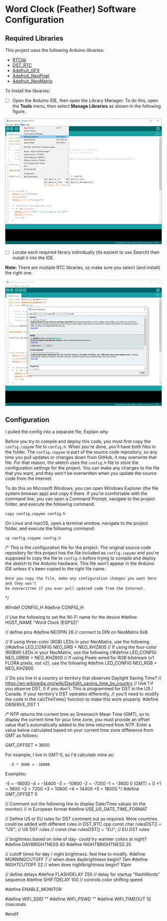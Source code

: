 # Word Clock (Feather) Software Configuration

## Required Libraries

This project uses the following Arduino libraries:

- [RTClib](https://github.com/adafruit/RTClib)
- [DST_RTC](https://github.com/andydoro/DST_RTC)
- [Adafruit_GFX](https://github.com/adafruit/Adafruit-GFX-Library)
- [Adafruit_NeoPixel](https://github.com/adafruit/Adafruit_NeoPixel)
- [Adafruit_NeoMatrix](https://github.com/adafruit/Adafruit_NeoMatrix)

To Install the libraries:

- [ ] Open the Arduino IDE, then open the Library Manager. To do this, open the **Tools** menu, then select **Manage Libraries** as shown in the following figure.

![Arduino IDE Tools Menu](images/arduino-ide-01.png)

- [ ] Locate each required library individually (its easiest to use Search) then install it into the IDE. 

**Note:** There are multiple RTC libraries, so make sure you select (and install) the right one.

![Arduino IDE Library Manager](images/arduino-ide-02.png)

## Configuration

I pulled the config into a separate file. Explain why

Before you try to compile and deploy this code, you must first copy the `config.copyme` file to `config.h`. When you're done, you'll have both files in the folder. The `config.copyme` is part of the source code repository, so any time you pull updates or changes down from GitHub, it may overwrite that file.  For that reason, the sketch uses the `config.h` file to store the configuration settings for the project. You can make any changes to the file that you want, and they won't be overwritten when you update the source code from the Internet.

To do this on Microsoft Windows, you can open Windows Explorer (the file system browser app) and copy it there.  If you're comfortable with the command line, you can open a Command Prompt, navigate to the project folder, and execute the following command:

```shell
copy config.copyme config.h
```

On Linux and macOS, open a terminal window, navigate to the project folder, and execute the following command:

```shell
cp config.copyme config.h
```



/*
    This is the configuration file for the project. The original source code repository
    for this project has the file included as `config.copyme` and you're supposed to
    copy the file to `config.h` before trying to compile and deploy the sketch to the
    Arduino hardware. This file won't appear in the Arduino IDE unless it's been copied
    to the right file name.

    Once you copy the file, make any configuration changes you want here and they won't
    be overwritten if you ever pull updated code from the Internet.
*/

#ifndef CONFIG_H
#define CONFIG_H

// Use the following to set the Wi-Fi name for the device
#define HOST_NAME "Word Clock (ESP32)"

// define pins
#define NEOPIN 26  // connect to DIN on NeoMatrix 8x8

// If using three-color (RGB) LEDs in your NeoMatrix, use the following
//#define LED_CONFIG NEO_GRB + NEO_KHZ800
// If using the four-color (RGBW) LEDs in your NeoMatrix, use the following
//#define LED_CONFIG NEO_GRBW + NEO_KHZ800
// If using Pixels wired for RGB bitstream (v1 FLORA pixels, not v2), use the following
#define LED_CONFIG NEO_RGB + NEO_KHZ800

// Do you live in a country or territory that observes Daylight Saving Time?
// https://en.wikipedia.org/wiki/Daylight_saving_time_by_country
// Use 1 if you observe DST, 0 if you don't. This is programmed for DST in the US / Canada. If your territory's DST operates differently,
// you'll need to modify the code in the calcTheTime() function to make this work properly.
#define OBSERVE_DST 1

/* NTP returns the current time as Greenwich Mean Time (GMT), so to
   display the current time for your time zone, you must provide an
   offset value that's automatically added to the time returned from
   NTP. Enter a value below calculated based on your current time
   zone difference from GMT as follows:

   GMT_OFFSET * 3600

   For example, I live in GMT-5, so I'd calculate mine as:

      -5 * 3600 = -18000

   Examples:

   -5 = -18000
   -4 = -14400
   -3 = -10800
   -2 = -7200
   -1 = -3600
   0 (GMT) = 0
   +1 = 3600
   +2 = 7200
   +3 = 10800
   +4 = 14400
   +5 = 18000
*/
#define GMT_OFFSET 0  

// Comment out the following line to display Date/Time values (in the monitor)
// in European format
#define USE_US_DATE_TIME_FORMAT

// Define US or EU rules for DST comment out as required. More countries could be added with different rules in DST_RTC.cpp
const char rulesDST[] = "US"; // US DST rules
// const char rulesDST[] = "EU";   // EU DST rules

// brightness based on time of day- could try warmer colors at night?
#define DAYBRIGHTNESS 40
#define NIGHTBRIGHTNESS 20

// cutoff times for day / night brightness. feel free to modify.
#define MORNINGCUTOFF 7  // when does daybrightness begin?   7am
#define NIGHTCUTOFF   22 // when does nightbrightness begin? 10pm

// define delays
#define FLASHDELAY 250  // delay for startup "flashWords" sequence
#define SHIFTDELAY 100   // controls color shifting speed

#define ENABLE_MONITOR

#define WIFI_SSID ""
#define WIFI_PSWD ""
#define WIFI_TIMEOUT 10 //seconds

#endif
